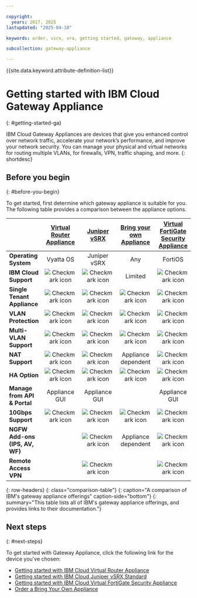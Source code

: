 ```yaml
---

copyright:
  years: 2017, 2025
lastupdated: "2025-04-10"

keywords: order, vsrx, vra, getting started, gateway, appliance

subcollection: gateway-appliance

---
```


{{site.data.keyword.attribute-definition-list}}

# Getting started with IBM Cloud Gateway Appliance
{: #getting-started-ga}

IBM Cloud Gateway Appliances are devices that give you enhanced control over network traffic, accelerate your network’s performance, and improve your network security. You can manage your physical and virtual networks for routing multiple VLANs, for firewalls, VPN, traffic shaping, and more.
{: shortdesc}

## Before you begin
{: #before-you-begin}

To get started, first determine which gateway appliance is suitable for you. The following table provides a comparison between the appliance options.


|        | [Virtual Router Appliance](/docs/virtual-router-appliance) | [Juniper vSRX](/docs/vsrx) |[Bring your own Appliance](/docs/gateway-appliance?topic=gateway-appliance-order-byoa) | [Virtual FortiGate Security Appliance](/docs/vfsa?topic=vfsa-getting-started-vfsa)
| ------- | :------: | :------: | :------: | :------: |
|**Operating System**|Vyatta OS|Juniper vSRX|Any|FortiOS|
|**IBM Cloud Support**|![Checkmark icon](../../icons/checkmark-icon.svg)|![Checkmark icon](../../icons/checkmark-icon.svg)| Limited |![Checkmark icon](../../icons/checkmark-icon.svg)|
|**Single Tenant Appliance**|![Checkmark icon](../../icons/checkmark-icon.svg)|![Checkmark icon](../../icons/checkmark-icon.svg)|![Checkmark icon](../../icons/checkmark-icon.svg)|![Checkmark icon](../../icons/checkmark-icon.svg)|
|**VLAN Protection**|![Checkmark icon](../../icons/checkmark-icon.svg)|![Checkmark icon](../../icons/checkmark-icon.svg)|![Checkmark icon](../../icons/checkmark-icon.svg)|![Checkmark icon](../../icons/checkmark-icon.svg)|
|**Multi-VLAN Support**|![Checkmark icon](../../icons/checkmark-icon.svg)|![Checkmark icon](../../icons/checkmark-icon.svg)|![Checkmark icon](../../icons/checkmark-icon.svg)|![Checkmark icon](../../icons/checkmark-icon.svg)|
|**NAT Support**|![Checkmark icon](../../icons/checkmark-icon.svg)|![Checkmark icon](../../icons/checkmark-icon.svg)|Appliance dependent|![Checkmark icon](../../icons/checkmark-icon.svg)|
|**HA Option**|![Checkmark icon](../../icons/checkmark-icon.svg)|![Checkmark icon](../../icons/checkmark-icon.svg)|![Checkmark icon](../../icons/checkmark-icon.svg)|![Checkmark icon](../../icons/checkmark-icon.svg)|
|**Manage from API & Portal**|Appliance GUI|Appliance GUI| |Appliance GUI
|**10Gbps Support**|![Checkmark icon](../../icons/checkmark-icon.svg)|![Checkmark icon](../../icons/checkmark-icon.svg)|![Checkmark icon](../../icons/checkmark-icon.svg)|![Checkmark icon](../../icons/checkmark-icon.svg)|
|**NGFW Add-ons (IPS, AV, WF)**| |![Checkmark icon](../../icons/checkmark-icon.svg)|Appliance dependent|![Checkmark icon](../../icons/checkmark-icon.svg)|
|**Remote Access VPN**| |![Checkmark icon](../../icons/checkmark-icon.svg)| |![Checkmark icon](../../icons/checkmark-icon.svg)|
{: row-headers}
{: class="comparison-table"}
{: caption="A comparison of IBM's gateway appliance offerings" caption-side="bottom"}
{: summary="This table lists all of IBM's gateway appliance offerings, and provides links to their documentation."}

## Next steps
{: #next-steps}

To get started with Gateway Appliance, click the following link for the device you've chosen:

- [Getting started with IBM Cloud Virtual Router Appliance](/docs/virtual-router-appliance?topic=virtual-router-appliance-getting-started-vra)
- [Getting started with IBM Cloud Juniper vSRX Standard](/docs/vsrx?topic=vsrx-getting-started-vsrx)
- [Getting started with IBM Cloud Virtual FortiGate Security Appliance](/docs/vfsa?topic=vfsa-getting-started-vfsa)
- [Order a Bring Your Own Appliance](/docs/gateway-appliance?topic=gateway-appliance-order-byoa)
